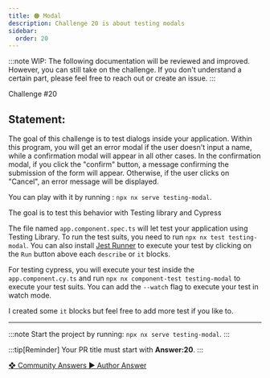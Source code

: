 ```yaml
---
title: 🟠 Modal
description: Challenge 20 is about testing modals
sidebar:
  order: 20
---
```


:::note
WIP: The following documentation will be reviewed and improved. However, you can still take on the challenge. If you don't understand a certain part, please feel free to reach out or create an issue.
:::

<div class="chip">Challenge #20</div>

## Statement:

The goal of this challenge is to test dialogs inside your application.
Within this program, you will get an error modal if the user doesn't input a name, while a confirmation modal will appear in all other cases.
In the confirmation modal, if you click the "confirm" button, a message confirming the submission of the form will appear. Otherwise, if the user clicks on "Cancel", an error message will be displayed.

You can play with it by running : `npx nx serve testing-modal`.

The goal is to test this behavior with Testing library and Cypress

The file named `app.component.spec.ts` will let test your application using Testing Library. To run the test suits, you need to run `npx nx test testing-modal`. You can also install [Jest Runner](https://marketplace.visualstudio.com/items?itemName=firsttris.vscode-jest-runner) to execute your test by clicking on the `Run` button above each `describe` or `it` blocks.

For testing cypress, you will execute your test inside the `app.component.cy.ts` and run `npx nx component-test testing-modal` to execute your test suits. You can add the `--watch` flag to execute your test in watch mode.

I created some `it` blocks but feel free to add more test if you like to.

---

:::note
Start the project by running: `npx nx serve testing-modal`.
:::

:::tip[Reminder]
Your PR title must start with <b>Answer:20</b>.
:::

<div class="article-footer">
  <a
    href="https://github.com/tomalaforge/angular-challenges/pulls?q=label%3A20+label%3Aanswer"
    alt="Modal community solutions">
    ❖ Community Answers
  </a>
  <a
    href='https://github.com/tomalaforge/angular-challenges/pulls?q=label%3A20+label%3A'
    alt="Modal solution author">
    ▶︎ Author Answer
  </a>
  </div>
